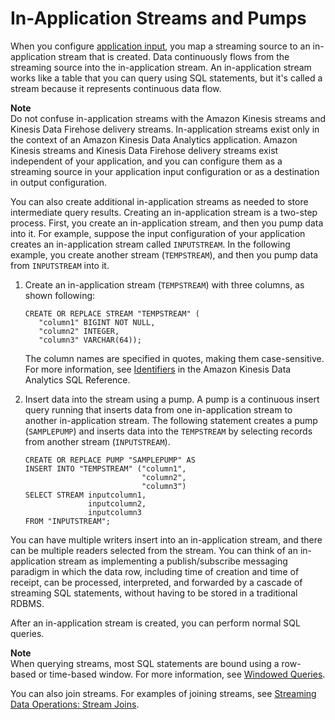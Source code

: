 # In\-Application Streams and Pumps<a name="streams-pumps"></a>

When you configure [application input](http://docs.aws.amazon.com/kinesisanalytics/latest/dev/how-it-works-input.html), you map a streaming source to an in\-application stream that is created\. Data continuously flows from the streaming source into the in\-application stream\. An in\-application stream works like a table that you can query using SQL statements, but it's called a stream because it represents continuous data flow\. 

**Note**  
Do not confuse in\-application streams with the Amazon Kinesis streams and Kinesis Data Firehose delivery streams\. In\-application streams exist only in the context of an Amazon Kinesis Data Analytics application\. Amazon Kinesis streams and Kinesis Data Firehose delivery streams exist independent of your application, and you can configure them as a streaming source in your application input configuration or as a destination in output configuration\.

You can also create additional in\-application streams as needed to store intermediate query results\. Creating an in\-application stream is a two\-step process\. First, you create an in\-application stream, and then you pump data into it\. For example, suppose the input configuration of your application creates an in\-application stream called `INPUTSTREAM`\. In the following example, you create another stream \(`TEMPSTREAM`\), and then you pump data from `INPUTSTREAM` into it\. 

1. Create an in\-application stream \(`TEMPSTREAM`\) with three columns, as shown following:

   ```
   CREATE OR REPLACE STREAM "TEMPSTREAM" ( 
      "column1" BIGINT NOT NULL, 
      "column2" INTEGER, 
      "column3" VARCHAR(64));
   ```

   The column names are specified in quotes, making them case\-sensitive\. For more information, see [Identifiers](http://docs.aws.amazon.com/kinesisanalytics/latest/sqlref/sql-reference-identifiers.html) in the Amazon Kinesis Data Analytics SQL Reference\.

1. Insert data into the stream using a pump\. A pump is a continuous insert query running that inserts data from one in\-application stream to another in\-application stream\. The following statement creates a pump \(`SAMPLEPUMP`\) and inserts data into the `TEMPSTREAM` by selecting records from another stream \(`INPUTSTREAM`\)\.

   ```
   CREATE OR REPLACE PUMP "SAMPLEPUMP" AS 
   INSERT INTO "TEMPSTREAM" ("column1", 
                             "column2", 
                             "column3") 
   SELECT STREAM inputcolumn1, 
                 inputcolumn2, 
                 inputcolumn3
   FROM "INPUTSTREAM";
   ```

You can have multiple writers insert into an in\-application stream, and there can be multiple readers selected from the stream\. You can think of an in\-application stream as implementing a publish/subscribe messaging paradigm in which the data row, including time of creation and time of receipt, can be processed, interpreted, and forwarded by a cascade of streaming SQL statements, without having to be stored in a traditional RDBMS\.

After an in\-application stream is created, you can perform normal SQL queries\. 

**Note**  
When querying streams, most SQL statements are bound using a row\-based or time\-based window\. For more information, see [Windowed Queries](windowed-sql.md)\.

You can also join streams\. For examples of joining streams, see [Streaming Data Operations: Stream Joins](stream-joins-concepts.md)\.